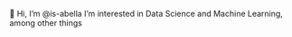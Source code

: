 👋 Hi, I’m @is-abella
I’m interested in Data Science and Machine Learning, among other things


<!---
is-abella/is-abella is a ✨ special ✨ repository because its `README.md` (this file) appears on your GitHub profile.
You can click the Preview link to take a look at your changes.
--->
